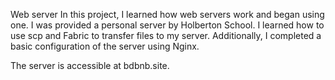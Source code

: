 Web server
In this project, I learned how web servers work and began using one. I was provided a personal server by Holberton School. I learned how to use scp and Fabric to transfer files to my server. Additionally, I completed a basic configuration of the server using Nginx.

The server is accessible at bdbnb.site.
